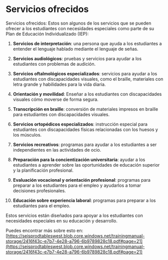 # Servicios ofrecidos
Servicios ofrecidos: Estos son algunos de los servicios que se pueden ofrecer a los estudiantes con necesidades especiales como parte de su Plan de Educación Individualizado (IEP):

1. **Servicios de interpretación**: una persona que ayuda a los estudiantes a entender el lenguaje hablado mediante el lenguaje de señas.

2. **Servicios audiológicos**: pruebas y servicios para ayudar a los estudiantes con problemas de audición.

3. **Servicios oftalmológicos especializados**: servicios para ayudar a los estudiantes con discapacidades visuales, como el braille, materiales con letra grande y habilidades para la vida diaria.

4. **Orientación y movilidad**: Enseñar a los estudiantes con discapacidades visuales cómo moverse de forma segura.

5. **Transcripción en braille**: conversión de materiales impresos en braille para estudiantes con discapacidades visuales.

6. **Servicios ortopédicos especializados**: instrucción especial para estudiantes con discapacidades físicas relacionadas con los huesos y los músculos.

7. **Servicios recreativos**: programas para ayudar a los estudiantes a ser independientes en las actividades de ocio.

8. **Preparación para la concientización universitaria**: ayudar a los estudiantes a aprender sobre las oportunidades de educación superior y la planificación profesional.

9. **Evaluación vocacional y orientación profesional**: programas para preparar a los estudiantes para el empleo y ayudarlos a tomar decisiones profesionales.

10. **Educación sobre experiencia laboral**: programas para preparar a los estudiantes para el empleo.

Estos servicios están diseñados para apoyar a los estudiantes con necesidades especiales en su educación y desarrollo.

Puedes encontrar más sobre esto en: [https://seisprodtableswest.blob.core.windows.net/trainingmanual-storage/2416f43c-e7b7-4e28-a796-6b9789828c18.pdf#page=21](https://seisprodtableswest.blob.core.windows.net/trainingmanual-storage/2416f43c-e7b7-4e28-a796-6b9789828c18.pdf#page=21)
